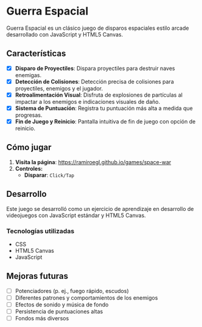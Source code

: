 # Guerra Espacial

Guerra Espacial es un clásico juego de disparos espaciales estilo arcade desarrollado con JavaScript y HTML5 Canvas.

## Características

- [x] **Disparo de Proyectiles**: Dispara proyectiles para destruir naves enemigas.
- [x] **Detección de Colisiones**: Detección precisa de colisiones para proyectiles, enemigos y el jugador.
- [x] **Retroalimentación Visual**: Disfruta de explosiones de partículas al impactar a los enemigos e indicaciones visuales de daño.
- [x] **Sistema de Puntuación**: Registra tu puntuación más alta a medida que progresas.
- [x] **Fin de Juego y Reinicio**: Pantalla intuitiva de fin de juego con opción de reinicio.

## Cómo jugar

1. **Visita la página**:
https://ramiroegl.github.io/games/space-war
1. **Controles:**
    - **Disparar**: `Click/Tap`

## Desarrollo

Este juego se desarrolló como un ejercicio de aprendizaje en desarrollo de videojuegos con JavaScript estándar y HTML5 Canvas.

### Tecnologías utilizadas
- CSS
- HTML5 Canvas
- JavaScript

## Mejoras futuras

- [ ] Potenciadores (p. ej., fuego rápido, escudos)
- [ ] Diferentes patrones y comportamientos de los enemigos
- [ ] Efectos de sonido y música de fondo
- [ ] Persistencia de puntuaciones altas
- [ ] Fondos más diversos